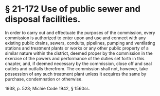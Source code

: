 # § 21-172 Use of public sewer and disposal facilities.

<p>In order to carry out and effectuate the purposes of the commission, every commission is authorized to enter upon and use and connect with any existing public drains, sewers, conduits, pipelines, pumping and ventilating stations and treatment plants or works or any other public property of a similar nature within the district, deemed proper by the commission in the exercise of the powers and performance of the duties set forth in this chapter, and, if deemed necessary by the commission, close off and seal outlets and outfalls therefrom. The commission shall not, however, take possession of any such treatment plant unless it acquires the same by purchase, condemnation or otherwise.</p><p>1938, p. 523; Michie Code 1942, § 1560ss.</p>